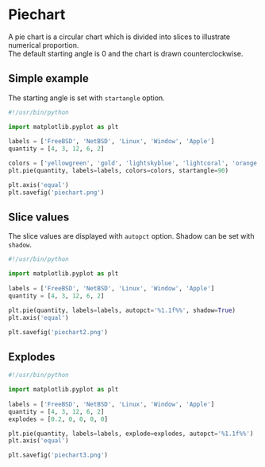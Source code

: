 # Piechart

A pie chart is a circular chart which is divided into slices to illustrate numerical proportion.  
The default starting angle is 0 and the chart is drawn counterclockwise.  


## Simple example

The starting angle is set with `startangle` option.  

```python
#!/usr/bin/python

import matplotlib.pyplot as plt
 
labels = ['FreeBSD', 'NetBSD', 'Linux', 'Window', 'Apple']
quantity = [4, 3, 12, 6, 2]

colors = ['yellowgreen', 'gold', 'lightskyblue', 'lightcoral', 'orange']
plt.pie(quantity, labels=labels, colors=colors, startangle=90)

plt.axis('equal')
plt.savefig('piechart.png')
```

## Slice values 

The slice values are displayed with `autopct` option. Shadow can be set with `shadow`.  

```python
#!/usr/bin/python

import matplotlib.pyplot as plt
 
labels = ['FreeBSD', 'NetBSD', 'Linux', 'Window', 'Apple']
quantity = [4, 3, 12, 6, 2]

plt.pie(quantity, labels=labels, autopct='%1.1f%%', shadow=True)
plt.axis('equal')

plt.savefig('piechart2.png')
```

## Explodes 

```python
#!/usr/bin/python

import matplotlib.pyplot as plt
 
labels = ['FreeBSD', 'NetBSD', 'Linux', 'Window', 'Apple']
quantity = [4, 3, 12, 6, 2]
explodes = [0.2, 0, 0, 0, 0]

plt.pie(quantity, labels=labels, explode=explodes, autopct='%1.1f%%')
plt.axis('equal')

plt.savefig('piechart3.png')
```

